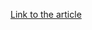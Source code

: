 [Link to the article](https://www.sentinelone.com/blog/ransomware-evolution-how-cheated-affiliates-are-recycling-victim-data-for-profit/)
